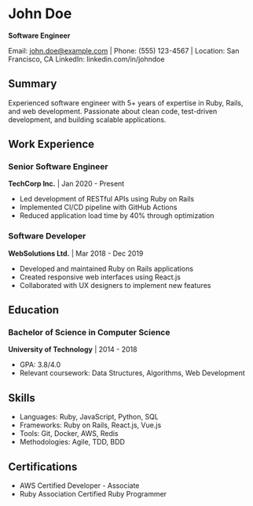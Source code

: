 # John Doe

**Software Engineer**

Email: john.doe@example.com | Phone: (555) 123-4567 | Location: San Francisco, CA
LinkedIn: linkedin.com/in/johndoe

## Summary

Experienced software engineer with 5+ years of expertise in Ruby, Rails, and web development. Passionate about clean code, test-driven development, and building scalable applications.

## Work Experience

### Senior Software Engineer
**TechCorp Inc.** | Jan 2020 - Present

- Led development of RESTful APIs using Ruby on Rails
- Implemented CI/CD pipeline with GitHub Actions
- Reduced application load time by 40% through optimization

### Software Developer
**WebSolutions Ltd.** | Mar 2018 - Dec 2019

- Developed and maintained Ruby on Rails applications
- Created responsive web interfaces using React.js
- Collaborated with UX designers to implement new features

## Education

### Bachelor of Science in Computer Science
**University of Technology** | 2014 - 2018

- GPA: 3.8/4.0
- Relevant coursework: Data Structures, Algorithms, Web Development

## Skills

- Languages: Ruby, JavaScript, Python, SQL
- Frameworks: Ruby on Rails, React.js, Vue.js
- Tools: Git, Docker, AWS, Redis
- Methodologies: Agile, TDD, BDD

## Certifications

- AWS Certified Developer - Associate
- Ruby Association Certified Ruby Programmer 